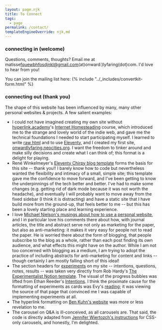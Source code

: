 ```yaml
---
layout: page.njk
title: To Connect
tags: 
  - page
permalink: /contact/
templateEngineOverride: njk,md
---
```

### connecting in (welcome)

Questions, comments, thoughts? Email me at <span id="postage">matisse<span class="hidden">fquewbhfosdjnkl@gmail.com</span>(at)onward<span class="hidden">:)</span>lyfaring<!--:)-->(dot)com</span>. I'd love to hear from you!

<script type=text/javascript>function fixemail(e){return e.replace(/\(dot\)/g,".").replace(/\(at\)/g,"@")}var e=document.querySelector('#postage');e.innerText=fixemail(e.innerText),e.href=fixemail(unescape(e.href))</script>

You can join the mailing list here:
{% include "../_includes/convertkit-form.html" %}

### connecting out (thank you)

The shape of this website has been influenced by many, many other personal websites & projects. A few salient examples:

* I could not have imagined creating my own site without [hyperlink.academy](https://hyperlink.academy)'s [Internet Homesteading](https://year-one.hyperlink.academy/courses/internet-homesteading/22) course, which introduced me to the strange and lovely world of the indie web, and gave me the technical foundations I needed to start participating myself. I learned to write [raw html](https://html.energy/) and to use [Eleventy](https://www.11ty.dev/), and I created my first site, [onwardlyfaring.neocities.org](https://onwardlyfaring.neocities.org). I want the freedom to tinker around and make silly decisions and create what I can think of; this format is a delight for playing.
* René Winkelmeyer's [Eleventy Chirpy blog template](https://github.com/muenzpraeger/eleventy-chirpy-blog-template) forms the basis for this site -- thank you!! I barely know how to code but nevertheless wanted the flexibility and intimacy of a small, simple site; this template gave me the confidence to move forward, and I've been getting to know the underpinnings of the tech better and better. I've had to make some changes (e.g. getting rid of dark mode because it was not worth the headache), and eventually I will probably want to move away from the fixed sidebar (I think it is distracting) and have a static site that I have build more from the ground-up, that feels better to me -- but this has been a lovely starting place and learning experience.
* I love [Michael Nielson's musings about how to use a personal website](https://michaelnotebook.com/wn/website_enhance.html), and I in particular love his comments there about how, with journal articles, the title and abstract serve not only as marketing for the paper, but also as anti-marketing: it makes it very easy for people not to read the paper. He is worried there about the form of blogging, that people subscribe to the blog as a whole, rather than each post finding its own audience, and what effects this might have on the author. While I am not too concerned with blogging as a medium, I am trying to adopt the practice of including abstracts for anti-marketing for content and links -- though certainly I am mostly falling short of this ideal!
* The section headers for [experiments](/experiments/) on my site -- intentions, questions, notes, results -- was taken very directly from Rob Hardy's [The Experimentalist Notion template](https://ungated.lemonsqueezy.com/checkout?cart=7b7a654a-9af1-46a1-bd6d-017213dab8f0). The visual of the progress bubbles was lifted from Ethan Reeder's [Intentions](https://ethanreeder.com/intentions). I think the proximate cause for the formatting of experiments as cards was Evy's [reading](https://evy.garden/reading/); it was viewing the source of that page that convinced me I was capable of implementing experiments at all.
* The hyperlink formatting on <a href="https://www.benkuhn.net/">Ben Kuhn's website</a> was more or less revelation to me.
* The carousel on Q&A is ill-conceived, as all carousels are. That said, the code is directly adapted from [Jennifer Wjertozch's instructions](https://levelup.gitconnected.com/how-to-make-a-fully-accessible-css-only-carousel-40e8bd62032b) for CSS-only carousels, and honestly, I'm delighted.
